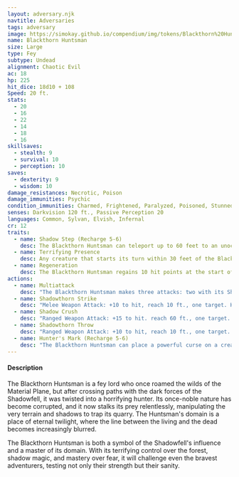```yaml
---
layout: adversary.njk
navtitle: Adversaries
tags: adversary
image: https://simokay.github.io/compendium/img/tokens/Blackthorn%20Huntsman.webp
name: Blackthorn Huntsman
size: Large
type: Fey
subtype: Undead
alignment: Chaotic Evil
ac: 18
hp: 225
hit_dice: 18d10 + 108
Speed: 20 ft.
stats:
  - 20
  - 16
  - 22
  - 14
  - 18
  - 16
skillsaves:
  - stealth: 9
  - survival: 10
  - perception: 10
saves:
  - dexterity: 9
  - wisdom: 10
damage_resistances: Necrotic, Poison
damage_immunities: Psychic
condition_immunities: Charmed, Frightened, Paralyzed, Poisoned, Stunned
senses: Darkvision 120 ft., Passive Perception 20
languages: Common, Sylvan, Elvish, Infernal
cr: 12
traits:
  - name: Shadow Step (Recharge 5-6)
    desc: The Blackthorn Huntsman can teleport up to 60 feet to an unoccupied space that is in dim light or darkness. Immediately after, it can make one melee attack with advantage.
  - name: Terrifying Presence
    desc: Any creature that starts its turn within 30 feet of the Blackthorn Huntsman must succeed on a DC 17 Wisdom saving throw or be frightened until the start of its next turn. A creature that succeeds on the saving throw is immune to this effect for the next 24 hours.
  - name: Regeneration
    desc: The Blackthorn Huntsman regains 10 hit points at the start of its turn if it has at least 1 hit point. If it takes radiant damage, this trait doesn't function at the start of the Huntsman's next turn.
actions:
  - name: Multiattack
    desc: "The Blackthorn Huntsman makes three attacks: two with its Shadowthorn Strike and one with its Shadow Crush."
  - name: Shadowthorn Strike
    desc: "Melee Weapon Attack: +10 to hit, reach 10 ft., one target. Hit: 18 (2d10 + 5) slashing damage plus 7 (2d6) necrotic damage. If the target is a creature, it must succeed on a DC 17 Constitution saving throw or be paralyzed for 1 minute. The target can repeat the saving throw at the end of each of its turns, ending the effect on itself on a success."
  - name: Shadow Crush
    desc: "Ranged Weapon Attack: +15 to hit. reach 60 ft., one target. Hit: 15 (2d6 + 10) bludgeoning damage plus 7 (2d6) necrotic damage. On a hit, the target's movement speed is reduced by 10 feet until the end of its next turn."
  - name: Shadowthorn Throw
    desc: "Ranged Weapon Attack: +10 to hit, reach 10 ft., one target. Hit: 18 (2d10 + 5) piercing damage plus 7 (2d6) necrotic damage. If the target is a creature, it must succeed on a DC 17 Constitution saving throw or be paralyzed for 1 minute. The target can repeat the saving throw at the end of each of its turns, ending the effect on itself on a success. The staff can be returned to the hand of the huntsman at will."
  - name: Hunter's Mark (Recharge 5-6)
    desc: "The Blackthorn Huntsman can place a powerful curse on a creature within 60 feet. The creature must make a DC 17 Wisdom saving throw or be marked with the Huntsman's Hunter's Mark. While marked, the target has disadvantage on saving throws against the Huntsman's attacks and abilities, and the Huntsman can deal an additional 14 (4d6) necrotic damage on any hit it lands on the target. The mark lasts for 1 hour or until the target is slain."
---
```



  
#### Description
  

The Blackthorn Huntsman is a fey lord who once roamed the wilds of the Material Plane, but after crossing paths with the dark forces of the Shadowfell, it was twisted into a horrifying hunter. Its once-noble nature has become corrupted, and it now stalks its prey relentlessly, manipulating the very terrain and shadows to trap its quarry. The Huntsman's domain is a place of eternal twilight, where the line between the living and the dead becomes increasingly blurred.


The Blackthorn Huntsman is both a symbol of the Shadowfell's influence and a master of its domain. With its terrifying control over the forest, shadow magic, and mastery over fear, it will challenge even the bravest adventurers, testing not only their strength but their sanity.